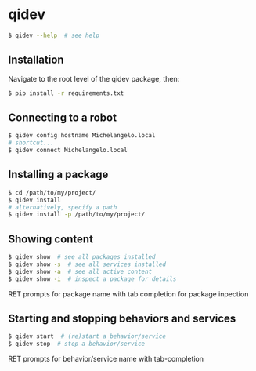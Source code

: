 # qidev
```sh
$ qidev --help  # see help
```

## Installation
Navigate to the root level of the qidev package, then:
```sh
$ pip install -r requirements.txt
```

## Connecting to a robot
```sh
$ qidev config hostname Michelangelo.local
# shortcut...
$ qidev connect Michelangelo.local
```

## Installing a package
```sh
$ cd /path/to/my/project/ 
$ qidev install
# alternatively, specify a path
$ qidev install -p /path/to/my/project/
```

## Showing content
```sh
$ qidev show  # see all packages installed
$ qidev show -s  # see all services installed
$ qidev show -a  # see all active content
$ qidev show -i  # inspect a package for details
```
RET prompts for package name with tab completion for package inpection

## Starting and stopping behaviors and services
```sh
$ qidev start  # (re)start a behavior/service  
$ qidev stop  # stop a behavior/service
```
RET prompts for behavior/service name with tab-completion
